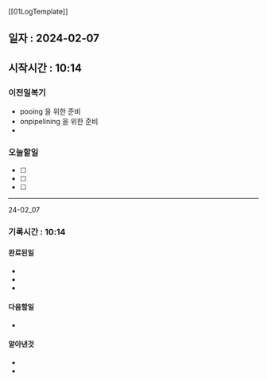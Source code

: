 [[01LogTemplate]]
## 일자 : 2024-02-07
## 시작시간 : 10:14

### 이전일복기
+ pooing 을 위한 준비
+ onpipelining 을 위한 준비
+ 
### 오늘할일
- [ ] 
- [ ] 
- [ ] 
____
24-02_07
### 기록시간 : 10:14

#### 완료된일
+ 
+ 
+ 
#### 다음할일
+ 
#### 알아낸것
+ 
+ 